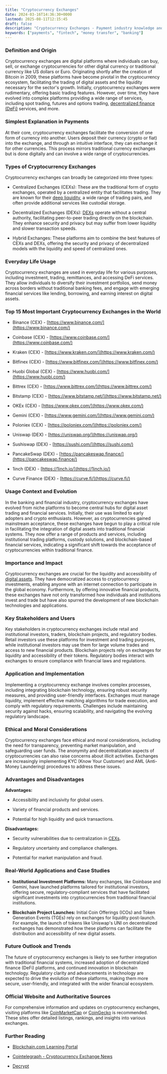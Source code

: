 ```yaml
---
title: "Cryptocurrency Exchanges"
date: 2024-03-16T14:36:30+0000
lastmod: 2025-08-11T12:15:45
draft: false
description: "Cryptocurrency Exchanges - Payment industry knowledge and insights"
keywords: ["payments", "fintech", "money transfer", "banking"]
---
```


### Definition and Origin

Cryptocurrency exchanges are digital platforms where individuals can buy, sell, or exchange cryptocurrencies for other digital currency or traditional currency like US dollars or Euro. Originating shortly after the creation of Bitcoin in 2009, these platforms have become pivotal in the cryptocurrency ecosystem, facilitating the trading of digital assets and the liquidity necessary for the sector's growth. Initially, cryptocurrency exchanges were rudimentary, offering basic trading features. However, over time, they have evolved into complex platforms providing a wide range of services, including spot trading, futures and options trading, [decentralized finance (DeFi)](https://faisalkhan.com/learn/explainers/decentralized-finance-defi/) services, and more.

### Simplest Explanation in Payments

At their core, cryptocurrency exchanges facilitate the conversion of one form of currency into another. Users deposit their currency (crypto or fiat) into the exchange, and through an intuitive interface, they can exchange it for other currencies. This process mirrors traditional currency exchanges but is done digitally and can involve a wide range of cryptocurrencies.

### Types of Cryptocurrency Exchanges

Cryptocurrency exchanges can broadly be categorized into three types:

- Centralized Exchanges (CEXs): These are the traditional form of crypto exchanges, operated by a centralized entity that facilitates trading. They are known for their [deep liquidity](https://faisalkhan.com/learn/explainers/what-is-deep-liquidity/), a wide range of trading pairs, and often provide additional services like custodial storage.

- Decentralized Exchanges (DEXs): [DEXs](https://faisalkhan.com/learn/explainers/decentralized-exchange-dex/) operate without a central authority, facilitating peer-to-peer trading directly on the blockchain. They enhance security and privacy but may suffer from lower liquidity and slower transaction speeds.

- Hybrid Exchanges: These platforms aim to combine the best features of CEXs and DEXs, offering the security and privacy of decentralized models with the liquidity and speed of centralized ones.

### Everyday Life Usage

Cryptocurrency exchanges are used in everyday life for various purposes, including investment, trading, remittances, and accessing DeFi services. They allow individuals to diversify their investment portfolios, send money across borders without traditional banking fees, and engage with emerging financial services like lending, borrowing, and earning interest on digital assets.

### Top 15 Most Important Cryptocurrency Exchanges in the World

- Binance (CEX) - [https://www.binance.com/](https://www.binance.com/)

- Coinbase (CEX) - [https://www.coinbase.com/](https://www.coinbase.com/)

- Kraken (CEX) - [https://www.kraken.com/](https://www.kraken.com/)

- Bitfinex (CEX) - [https://www.bitfinex.com/](https://www.bitfinex.com/)

- Huobi Global (CEX) - [https://www.huobi.com/](https://www.huobi.com/)

- Bittrex (CEX) - [https://www.bittrex.com/](https://www.bittrex.com/)

- Bitstamp (CEX) - [https://www.bitstamp.net/](https://www.bitstamp.net/)

- OKEx (CEX) - [https://www.okex.com/](https://www.okex.com/)

- Gemini (CEX) - [https://www.gemini.com/](https://www.gemini.com/)

- Poloniex (CEX) - [https://poloniex.com/](https://poloniex.com/)

- Uniswap (DEX) - [https://uniswap.org/](https://uniswap.org/)

- Sushiswap (DEX) - [https://sushi.com/](https://sushi.com/)

- PancakeSwap (DEX) - [https://pancakeswap.finance/](https://pancakeswap.finance/)

- 1inch (DEX) - [https://1inch.io/](https://1inch.io/)

- Curve Finance (DEX) - [https://curve.fi/](https://curve.fi/)

### Usage Context and Evolution

In the banking and financial industry, cryptocurrency exchanges have evolved from niche platforms to become central hubs for digital asset trading and financial services. Initially, their use was limited to early adopters and crypto enthusiasts. However, as cryptocurrencies gained mainstream acceptance, these exchanges have begun to play a critical role in facilitating the integration of digital assets into traditional financial systems. They now offer a range of products and services, including institutional trading platforms, custody solutions, and blockchain-based financial services, indicating a significant shift towards the acceptance of cryptocurrencies within traditional finance.

### Importance and Impact

Cryptocurrency exchanges are crucial for the liquidity and accessibility of [digital assets](https://faisalkhanllc.xyz/resources/payments-wiki/d/digital-assets/). They have democratized access to cryptocurrency investments, enabling anyone with an internet connection to participate in the global economy. Furthermore, by offering innovative financial products, these exchanges have not only transformed how individuals and institutions invest and trade but have also spurred the development of new blockchain technologies and applications.

### Key Stakeholders and Users

Key stakeholders in cryptocurrency exchanges include retail and institutional investors, traders, blockchain projects, and regulatory bodies. Retail investors use these platforms for investment and trading purposes, while institutional investors may use them for large volume trades and access to new financial products. Blockchain projects rely on exchanges for liquidity and accessibility of their tokens. Regulatory bodies interact with exchanges to ensure compliance with financial laws and regulations.

### Application and Implementation

Implementing a cryptocurrency exchange involves complex processes, including integrating blockchain technology, ensuring robust security measures, and providing user-friendly interfaces. Exchanges must manage liquidity, implement effective matching algorithms for trade execution, and comply with regulatory requirements. Challenges include maintaining security against hacks, ensuring scalability, and navigating the evolving regulatory landscape.

### Ethical and Moral Considerations

Cryptocurrency exchanges face ethical and moral considerations, including the need for transparency, preventing market manipulation, and safeguarding user funds. The anonymity and decentralization aspects of cryptocurrencies can also raise concerns about illicit activities. Exchanges are increasingly implementing KYC (Know Your Customer) and AML (Anti-Money Laundering) procedures to address these issues.

### Advantages and Disadvantages

**Advantages:**

- Accessibility and inclusivity for global users.

- Variety of financial products and services.

- Potential for high liquidity and quick transactions.

**Disadvantages:**

- Security vulnerabilities due to centralization in [CEXs](https://faisalkhanllc.xyz/resources/payments-wiki/c/centralized-exchange-cex/).

- Regulatory uncertainty and compliance challenges.

- Potential for market manipulation and fraud.

### Real-World Applications and Case Studies

- **Institutional Investment Platforms:** Many exchanges, like Coinbase and Gemini, have launched platforms tailored for institutional investors, offering secure, regulatory-compliant services that have facilitated significant investments into cryptocurrencies from traditional financial institutions.

- **Blockchain Project Launches:** Initial Coin Offerings (ICOs) and Token Generation Events (TGEs) rely on exchanges for liquidity post-launch. For example, the launch of tokens like Uniswap's UNI on decentralized exchanges has demonstrated how these platforms can facilitate the distribution and accessibility of new digital assets.

### Future Outlook and Trends

The future of cryptocurrency exchanges is likely to see further integration with traditional financial systems, increased adoption of decentralized finance (DeFi) platforms, and continued innovation in blockchain technology. Regulatory clarity and advancements in technology are expected to drive the evolution of these platforms, making them more secure, user-friendly, and integrated with the wider financial ecosystem.

### Official Website and Authoritative Sources

For comprehensive information and updates on cryptocurrency exchanges, visiting platforms like [CoinMarketCap](https://coinmarketcap.com/rankings/exchanges/) or [CoinGecko](https://www.coingecko.com/) is recommended. These sites offer detailed listings, rankings, and insights into various exchanges.

### Further Reading

- [Blockchain.com Learning Portal](https://www.blockchain.com/learning-portal)

- [Cointelegraph - Cryptocurrency Exchange News](https://cointelegraph.com/tags/cryptocurrency-exchange)

- [Decrypt](https://decrypt.co/)